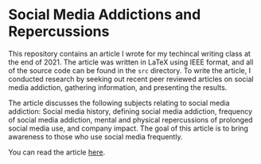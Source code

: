 # Social Media Addictions and Repercussions

This repository contains an article I wrote for my techincal writing class at the end of 2021. The article was written in LaTeX using IEEE format, and all of the source code can be found in the `src` directory. To write the article, I conducted research by seeking out recent peer reviewed articles on social media addiction, gathering information, and presenting the results.

The article discusses the following subjects relating to social media addiction: Social media history, defining social media addiction, frequency of social media addiction, mental and physical repercussions of prolonged social media use, and company impact. The goal of this article is to bring awareness to those who use social media frequently.

You can read the article [here](https://github.com/Shayan-Bathaee/Social-Media-Addiction-Research-Article/blob/main/Social%20media%20addiction%20and%20repercusssions%20-%20Shayan%20Bathaee.pdf).